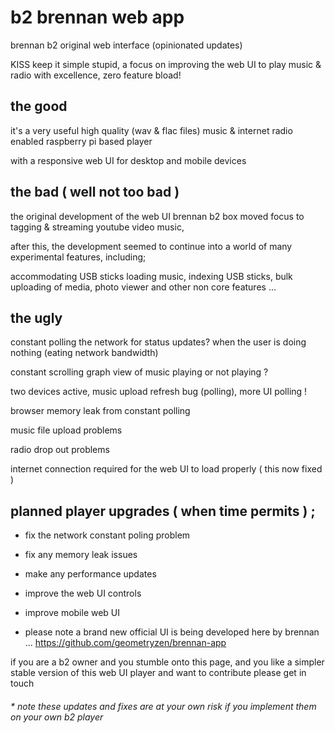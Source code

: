 # b2 brennan web app

brennan b2 original web interface (opinionated updates)

KISS keep it simple stupid, a focus on improving the web UI to play music & radio with excellence, zero feature bload!


## the good

it's a very useful high quality (wav & flac files) music & internet radio enabled raspberry pi based player

with a responsive web UI for desktop and mobile devices


## the bad ( well not too bad )

the original development of the web UI brennan b2 box moved focus to tagging & streaming youtube video music,

after this, the development seemed to continue into a world of many experimental features, including;

accommodating USB sticks loading music, indexing USB sticks, bulk uploading of media, photo viewer and other non core features ...


## the ugly

constant polling the network for status updates? when the user is doing nothing (eating network bandwidth)

constant scrolling graph view of music playing or not playing ?

two devices active, music upload refresh bug (polling), more UI polling !

browser memory leak from constant polling

music file upload problems

radio drop out problems

internet connection required for the web UI to load properly ( this now fixed )


## planned player upgrades ( when time permits ) ;

- fix the network constant poling problem

- fix any memory leak issues

- make any performance updates

- improve the web UI controls

- improve mobile web UI

* please note a brand new official UI is being developed here by brennan ... https://github.com/geometryzen/brennan-app

if you are a b2 owner and you stumble onto this page, and you like a simpler stable version of this web UI player and want to contribute please get in touch

###### * note these updates and fixes are at your own risk if you implement them on your own b2 player
